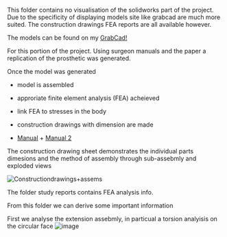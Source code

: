 This folder contains no visualisation of the solidworks part of the project. Due to the specificity of displaying models site like grabcad are much more suited. The construction drawings FEA reports are all available however. 

The models can be found on my [GrabCad!](https://grabcad.com/luke.edgecombe-2/models)

For this portion of the project. Using surgeon manuals and the paper a replication of the prosthetic was generated.

Once the model was generated
- model is assembled
- approriate finite element analysis (FEA) acheieved
- link FEA to stresses in the body
- construction drawings with dimension are made

- [Manual](VEPTR_information_sheet.pdf) + [Manual 2](veptter_2_manual.pdf)


The construction drawing sheet demonstrates the individual parts dimesions and the method of assembly through sub-assebmly and exploded views 

![Constructiondrawings+assems](https://github.com/Luk446/Stat_project_2450027/assets/145694364/d9d9b34a-ab4e-4b96-8733-7f5b4b1ea489)


The folder study reports contains FEA analysis info.

From this folder we can derive some important information 

First we analyse the extension assebmly, in particual a torsion analyisis on the circular face 
![image](https://github.com/Luk446/Stat_project_2450027/assets/145694364/c0e6d1f2-8625-4a71-b314-a6ad4e1e6fae)

